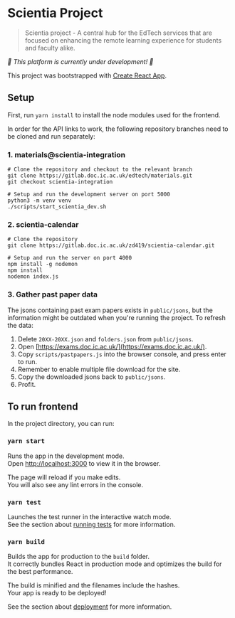 # Scientia Project

> Scientia project - A central hub for the EdTech services that are focused on enhancing the remote learning experience for students and faculty alike.

_🚧 This platform is currently under development! 🚧_ 

This project was bootstrapped with [Create React App](https://github.com/facebook/create-react-app).

## Setup

First, run `yarn install` to install the node modules used for the frontend. 

In order for the API links to work, the following repository branches need to be cloned and run separately:

### 1. materials@scientia-integration
```shell
# Clone the repository and checkout to the relevant branch
git clone https://gitlab.doc.ic.ac.uk/edtech/materials.git
git checkout scientia-integration

# Setup and run the development server on port 5000
python3 -m venv venv
./scripts/start_scientia_dev.sh
```

### 2. scientia-calendar
```shell
# Clone the repository
git clone https://gitlab.doc.ic.ac.uk/zd419/scientia-calendar.git

# Setup and run the server on port 4000
npm install -g nodemon
npm install
nodemon index.js
```

### 3. Gather past paper data
The jsons containing past exam papers exists in `public/jsons`, but the information might be outdated when you're running the project. To refresh the data:
1. Delete `20XX-20XX.json` and `folders.json` from `public/jsons`. 
2. Open [https://exams.doc.ic.ac.uk/](https://exams.doc.ic.ac.uk/). 
3. Copy `scripts/pastpapers.js` into the browser console, and press enter to run. 
4. Remember to enable multiple file download for the site. 
5. Copy the downloaded jsons back to `public/jsons`. 
6. Profit. 

## To run frontend

In the project directory, you can run:

### `yarn start`

Runs the app in the development mode.<br />
Open [http://localhost:3000](http://localhost:3000) to view it in the browser.

The page will reload if you make edits.<br />
You will also see any lint errors in the console.

### `yarn test`

Launches the test runner in the interactive watch mode.<br />
See the section about [running tests](https://facebook.github.io/create-react-app/docs/running-tests) for more information.

### `yarn build`

Builds the app for production to the `build` folder.<br />
It correctly bundles React in production mode and optimizes the build for the best performance.

The build is minified and the filenames include the hashes.<br />
Your app is ready to be deployed!

See the section about [deployment](https://facebook.github.io/create-react-app/docs/deployment) for more information.